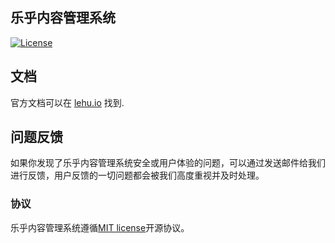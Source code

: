 ## 乐乎内容管理系统

[![License](https://poser.pugx.org/laravel/lumen-framework/license.svg)](https://packagist.org/packages/laravel/lumen-framework)


## 文档

官方文档可以在 [lehu.io](http://www.lehu.io) 找到.

## 问题反馈

如果你发现了乐乎内容管理系统安全或用户体验的问题，可以通过发送邮件给我们进行反馈，用户反馈的一切问题都会被我们高度重视并及时处理。

### 协议

乐乎内容管理系统遵循[MIT license](http://opensource.org/licenses/MIT)开源协议。
